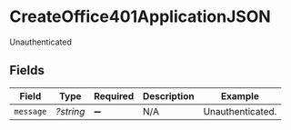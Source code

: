 # CreateOffice401ApplicationJSON

Unauthenticated


## Fields

| Field              | Type               | Required           | Description        | Example            |
| ------------------ | ------------------ | ------------------ | ------------------ | ------------------ |
| `message`          | *?string*          | :heavy_minus_sign: | N/A                | Unauthenticated.   |